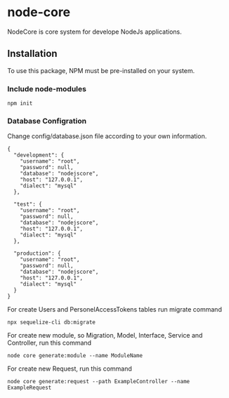 # node-core

NodeCore is core system for develope NodeJs applications.

## Installation

To use this package, NPM must be pre-installed on your system.

### Include node-modules

```shell
npm init
```

### Database Configration

Change config/database.json file according to your own information.

```shell
{
  "development": {
    "username": "root",
    "password": null,
    "database": "nodejscore",
    "host": "127.0.0.1",
    "dialect": "mysql"
  },

  "test": {
    "username": "root",
    "password": null,
    "database": "nodejscore",
    "host": "127.0.0.1",
    "dialect": "mysql"
  },

  "production": {
    "username": "root",
    "password": null,
    "database": "nodejscore",
    "host": "127.0.0.1",
    "dialect": "mysql"
  }
}
```

For create Users and PersonelAccessTokens tables run migrate command

```shell
npx sequelize-cli db:migrate
```

For create new module, so Migration, Model, Interface, Service and Controller, run this command

```shell
node core generate:module --name ModuleName
```

For create new Request, run this command

```shell
node core generate:request --path ExampleController --name ExampleRequest
```

